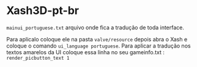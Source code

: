 # Xash3D-pt-br

`mainui_portuguese.txt` arquivo onde fica a tradução de toda interface.

Para aplicalo coloque ele na pasta `valve/resource` depois abra o Xash e coloque o comando `ui_language portuguese`. Para aplicar a tradução nos textos amarelos da UI coloque essa linha no seu gameinfo.txt : `render_picbutton_text 1`
